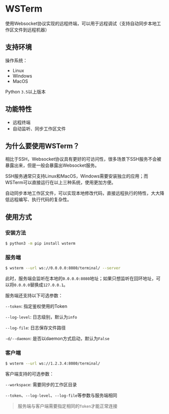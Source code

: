 # WSTerm

使用Websocket协议实现的远程终端，可以用于远程调试（支持自动同步本地工作区文件到远程机器）

## 支持环境

操作系统：

* Linux
* Windows
* MacOS

Python `3.5`以上版本

## 功能特性

* 远程终端
* 自动监听、同步工作区文件

## 为什么要使用WSTerm？

相比于SSH，Websocket协议具有更好的可访问性，很多场景下SSH服务不会被暴露出来，但是一般会暴露出Websocket服务。

SSH服务通常只支持Linux和MacOS，Windows需要安装独立的应用；而WSTerm可以直接运行在以上三种系统，使用更加方便。

自动同步本地工作区文件，可以实现本地修改代码，直接远程执行的特性，大大降低远程编写、执行代码的复杂性。

## 使用方式

### 安装方法

```bash
$ python3 -m pip install wsterm
```

### 服务端

```bash
$ wsterm --url ws://0.0.0.0:8080/terminal/ --server
```

此时，服务端会监听在本地的`0.0.0.0:8080`地址；如果只想监听在回环地址，可以将`0.0.0.0`替换成`127.0.0.1`。

服务端还支持以下可选参数：

`--token`: 指定鉴权使用的Token

`--log-level`: 日志级别，默认为`info`

`--log-file`: 日志保存文件路径

`-d/--daemon`: 是否以daemon方式启动，默认为`False`

### 客户端

```bash
$ wsterm --url ws://1.2.3.4:8080/terminal/
```

客户端支持的可选参数：

`--workspace`: 需要同步的工作区目录

`--token`、`--log-level`、`--log-file`等参数与服务端相同

> 服务端与客户端需要指定相同的`Token`才能正常连接

